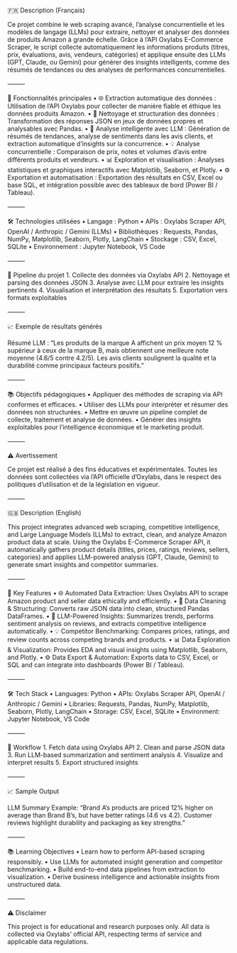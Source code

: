 🇫🇷 Description (Français)

Ce projet combine le web scraping avancé, l’analyse concurrentielle et les modèles de langage (LLMs) pour extraire, nettoyer et analyser des données de produits Amazon à grande échelle.
Grâce à l’API Oxylabs E-Commerce Scraper, le script collecte automatiquement les informations produits (titres, prix, évaluations, avis, vendeurs, catégories) et applique ensuite des LLMs (GPT, Claude, ou Gemini) pour générer des insights intelligents, comme des résumés de tendances ou des analyses de performances concurrentielles.

⸻

🚀 Fonctionnalités principales
	•	🌐 Extraction automatique des données :
Utilisation de l’API Oxylabs pour collecter de manière fiable et éthique les données produits Amazon.
	•	🧹 Nettoyage et structuration des données :
Transformation des réponses JSON en jeux de données propres et analysables avec Pandas.
	•	🤖 Analyse intelligente avec LLM :
Génération de résumés de tendances, analyse de sentiments dans les avis clients, et extraction automatique d’insights sur la concurrence.
	•	💡 Analyse concurrentielle :
Comparaison de prix, notes et volumes d’avis entre différents produits et vendeurs.
	•	📊 Exploration et visualisation :
Analyses statistiques et graphiques interactifs avec Matplotlib, Seaborn, et Plotly.
	•	⚙️ Exportation et automatisation :
Exportation des résultats en CSV, Excel ou base SQL, et intégration possible avec des tableaux de bord (Power BI / Tableau).

⸻

🛠️ Technologies utilisées
	•	Langage : Python
	•	APIs : Oxylabs Scraper API, OpenAI / Anthropic / Gemini (LLMs)
	•	Bibliothèques : Requests, Pandas, NumPy, Matplotlib, Seaborn, Plotly, LangChain
	•	Stockage : CSV, Excel, SQLite
	•	Environnement : Jupyter Notebook, VS Code

⸻

🧩 Pipeline du projet
	1.	Collecte des données via Oxylabs API
	2.	Nettoyage et parsing des données JSON
	3.	Analyse avec LLM pour extraire les insights pertinents
	4.	Visualisation et interprétation des résultats
	5.	Exportation vers formats exploitables

⸻

📈 Exemple de résultats générés

Résumé LLM :
“Les produits de la marque A affichent un prix moyen 12 % supérieur à ceux de la marque B, mais obtiennent une meilleure note moyenne (4.6/5 contre 4.2/5). Les avis clients soulignent la qualité et la durabilité comme principaux facteurs positifs.”

⸻

📚 Objectifs pédagogiques
	•	Appliquer des méthodes de scraping via API conformes et efficaces.
	•	Utiliser des LLMs pour interpréter et résumer des données non structurées.
	•	Mettre en œuvre un pipeline complet de collecte, traitement et analyse de données.
	•	Générer des insights exploitables pour l’intelligence économique et le marketing produit.

⸻

⚠️ Avertissement

Ce projet est réalisé à des fins éducatives et expérimentales.
Toutes les données sont collectées via l’API officielle d’Oxylabs, dans le respect des politiques d’utilisation et de la législation en vigueur.

⸻

🇬🇧 Description (English)

This project integrates advanced web scraping, competitive intelligence, and Large Language Models (LLMs) to extract, clean, and analyze Amazon product data at scale.
Using the Oxylabs E-Commerce Scraper API, it automatically gathers product details (titles, prices, ratings, reviews, sellers, categories) and applies LLM-powered analysis (GPT, Claude, Gemini) to generate smart insights and competitor summaries.

⸻

🚀 Key Features
	•	🌐 Automated Data Extraction:
Uses Oxylabs API to scrape Amazon product and seller data ethically and efficiently.
	•	🧹 Data Cleaning & Structuring:
Converts raw JSON data into clean, structured Pandas DataFrames.
	•	🤖 LLM-Powered Insights:
Summarizes trends, performs sentiment analysis on reviews, and extracts competitive intelligence automatically.
	•	💡 Competitor Benchmarking:
Compares prices, ratings, and review counts across competing brands and products.
	•	📊 Data Exploration & Visualization:
Provides EDA and visual insights using Matplotlib, Seaborn, and Plotly.
	•	⚙️ Data Export & Automation:
Exports data to CSV, Excel, or SQL and can integrate into dashboards (Power BI / Tableau).

⸻

🛠️ Tech Stack
	•	Languages: Python
	•	APIs: Oxylabs Scraper API, OpenAI / Anthropic / Gemini
	•	Libraries: Requests, Pandas, NumPy, Matplotlib, Seaborn, Plotly, LangChain
	•	Storage: CSV, Excel, SQLite
	•	Environment: Jupyter Notebook, VS Code

⸻

🧩 Workflow
	1.	Fetch data using Oxylabs API
	2.	Clean and parse JSON data
	3.	Run LLM-based summarization and sentiment analysis
	4.	Visualize and interpret results
	5.	Export structured insights

⸻

📈 Sample Output

LLM Summary Example:
“Brand A’s products are priced 12% higher on average than Brand B’s, but have better ratings (4.6 vs 4.2). Customer reviews highlight durability and packaging as key strengths.”

⸻

📚 Learning Objectives
	•	Learn how to perform API-based scraping responsibly.
	•	Use LLMs for automated insight generation and competitor benchmarking.
	•	Build end-to-end data pipelines from extraction to visualization.
	•	Derive business intelligence and actionable insights from unstructured data.

⸻

⚠️ Disclaimer

This project is for educational and research purposes only.
All data is collected via Oxylabs’ official API, respecting terms of service and applicable data regulations.
